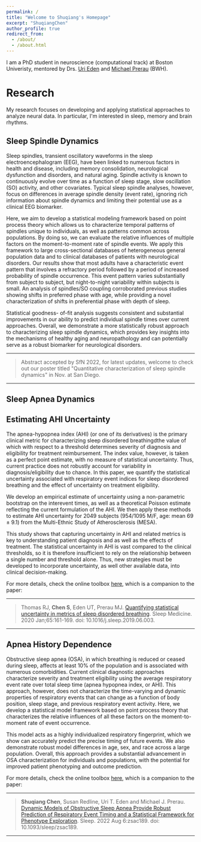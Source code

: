 ```yaml
---
permalink: /
title: "Welcome to Shuqiang's Homepage"
excerpt: "ShuqiangChen"
author_profile: true
redirect_from: 
  - /about/
  - /about.html
---
```



I am a PhD student in neuroscience (computational track) at Boston Univeristy, mentored by Drs. [Uri Eden](https://www.bu.edu/math/people/faculty/probability-and-statistics/eden/) and [Michael Prerau](https://prerau.bwh.harvard.edu) (BWH).

Research 
======
My research focuses on developing and applying statistical approaches to analyze neural data. In particular, I'm interested in sleep, memory and brain rhythms.

Sleep Spindle Dynamics
------

Sleep spindles, transient oscillatory waveforms in the sleep electroencephalogram (EEG), have been linked to numerous factors in health and disease, including memory consolidation, neurological dysfunction and disorders, and natural aging. Spindle activity is known to continuously evolve over time as a function of sleep stage, slow oscillation (SO) activity, and other covariates. Typical sleep spindle analyses, however, focus on differences in average spindle density (event rate), ignoring rich information about spindle dynamics and limiting their potential use as a clinical EEG biomarker. 

Here, we aim to develop a statistical modeling framework based on point process theory which allows us to characterize temporal patterns of spindles unique to individuals, as well as patterns common across populations. By doing so, we can evaluate the relative influences of multiple factors on the moment-to-moment rate of spindle events. We apply this framework to large cross-sectional databases of heterogeneous general population data and to clinical databases of patients with neurological disorders. Our results show that most adults have a characteristic event pattern that involves a refractory period followed by a period of increased probability of spindle occurrence. This event pattern varies substantially from subject to subject, but night-to-night variability within subjects is small. An analysis of spindles/SO coupling corroborated previous studies showing shifts in preferred phase with age, while providing a novel characterization of shifts in preferential phase with depth of sleep. 

Statistical goodness- of-fit analysis suggests consistent and substantial improvements in our ability to predict individual spindle times over current approaches. Overall, we demonstrate a more statistically robust approach to characterizing sleep spindle dynamics, which provides key insights into the mechanisms of healthy aging and neuropathology and can potentially serve as a robust biomarker for neurological disorders.

----
> Abstract accepted by SfN 2022, for latest updates, welcome to check out our poster titled "Quantitative characterization of sleep spindle dynamics" in Nov. at San Diego.
----


Sleep Apnea Dynamics
------

## Estimating AHI Uncertainty

The apnea-hypopnea index (AHI) (or one of its derivatives) is the primary clinical metric for characterizing sleep disordered breathingdthe value of which with respect to a threshold determines severity of diagnosis and eligibility for treatment reimbursement. The index value, however, is taken as a perfect point estimate, with no measure of statistical uncertainty. Thus, current practice does not robustly account for variability in diagnosis/eligibility due to chance. In this paper, we quantify the statistical uncertainty associated with respiratory event indices for sleep disordered breathing and the effect of uncertainty on treatment eligibility.

We develop an empirical estimate of uncertainty using a non-parametric bootstrap on the interevent times, as well as a theoretical Poisson estimate reflecting the current formulation of the AHI. We then apply these methods to estimate AHI uncertainty for 2049 subjects (954/1095 M/F, age: mean 69 ± 9.1) from the Multi-Ethnic Study of Atherosclerosis (MESA).

This study shows that capturing uncertainty in AHI and related metrics is key to understanding patient diagnosis and as well as the effects of treatment. The statistical uncertainty in AHI is vast compared to the clinical thresholds, so it is therefore insufficient to rely on the relationship between a single number and threshold alone. Thus, new strategies must be developed to incorporate uncertainty, as well other available data, into clinical decision-making.

For more details, check the online toolbox [here](https://prerau.bwh.harvard.edu/ahi-overview/), which is a companion to the paper:

----
> Thomas RJ, **Chen S**, Eden UT, Prerau MJ. [Quantifying statistical uncertainty in metrics of sleep disordered breathing](https://github.com/ShuqiangChen/ShuqiangChen.github.io/blob/master/files/SDB_uncertainty_Thomas2020_SleepMed.pdf). Sleep Medicine. 2020 Jan;65:161-169. doi: 10.1016/j.sleep.2019.06.003.
---


## Apnea History Dependence

Obstructive sleep apnea (OSA), in which breathing is reduced or ceased during sleep, affects at least 10% of the population and is associated with numerous comorbidities. Current clinical diagnostic approaches characterize severity and treatment eligibility using the average respiratory event rate over total sleep time (apnea hypopnea index, or AHI). This approach, however, does not characterize the time-varying and dynamic properties of respiratory events that can change as a function of body position, sleep stage, and previous respiratory event activity. Here, we develop a statistical model framework based on point process theory that characterizes the relative influences of all these factors on the moment-to-moment rate of event occurrence.

This model acts as a highly individualized respiratory fingerprint, which we show can accurately predict the precise timing of future events. We also demonstrate robust model differences in age, sex, and race across a large population. Overall, this approach provides a substantial advancement in OSA characterization for individuals and populations, with the potential for improved patient phenotyping and outcome prediction.

For more details, check the online toolbox [here](https://github.com/preraulab/Apnea_dynamics_toolbox), which is a companion to the paper:

---
> **Shuqiang Chen**, Susan Redline, Uri T. Eden and Michael J. Prerau. [Dynamic Models of Obstructive Sleep Apnea Provide Robust Prediction of Respiratory Event Timing and a Statistical Framework for Phenotype Exploration](https://github.com/ShuqiangChen/ShuqiangChen.github.io/blob/master/files/Apnea_Dynamics_Chen_2022Sleep.pdf). Sleep. 2022 Aug 6:zsac189. doi: 10.1093/sleep/zsac189.
---



